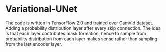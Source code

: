 # Variational-UNet
The code is written in TensorFlow 2.0 and trained over CamVid dataset.
Adding a probability distribution layer after every skip connection. The idea is that each layer contributes mask formation, hence to sample from probability distribution from each layer makes sense rather than sampling from the last encoder layer.
